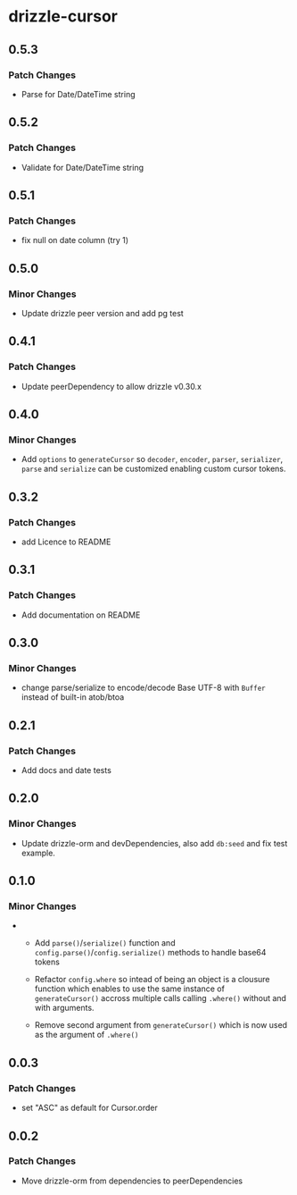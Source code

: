 # drizzle-cursor

## 0.5.3

### Patch Changes

- Parse for Date/DateTime string

## 0.5.2

### Patch Changes

- Validate for Date/DateTime string

## 0.5.1

### Patch Changes

- fix null on date column (try 1)

## 0.5.0

### Minor Changes

- Update drizzle peer version and add pg test

## 0.4.1

### Patch Changes

- Update peerDependency to allow drizzle v0.30.x

## 0.4.0

### Minor Changes

- Add `options` to `generateCursor` so `decoder`, `encoder`, `parser`, `serializer`, `parse` and `serialize` can be customized enabling custom cursor tokens.

## 0.3.2

### Patch Changes

- add Licence to README

## 0.3.1

### Patch Changes

- Add documentation on README

## 0.3.0

### Minor Changes

- change parse/serialize to encode/decode Base UTF-8 with `Buffer` instead of built-in atob/btoa

## 0.2.1

### Patch Changes

- Add docs and date tests

## 0.2.0

### Minor Changes

- Update drizzle-orm and devDependencies, also add `db:seed` and fix test example.

## 0.1.0

### Minor Changes

- - Add `parse()`/`serialize()` function and `config.parse()`/`config.serialize()` methods to handle base64 tokens

  - Refactor `config.where` so intead of being an object is a clousure function which enables to use the same instance of `generateCursor()` accross multiple calls calling `.where()` without and with arguments.
  - Remove second argument from `generateCursor()` which is now used as the argument of `.where()`

## 0.0.3

### Patch Changes

- set "ASC" as default for Cursor.order

## 0.0.2

### Patch Changes

- Move drizzle-orm from dependencies to peerDependencies
